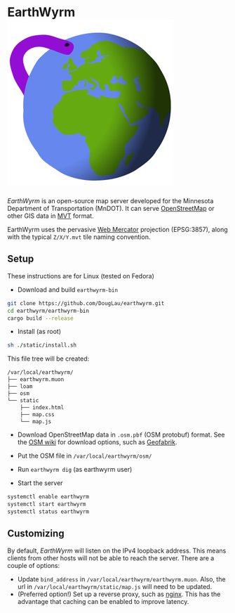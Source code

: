 # EarthWyrm ![Logo](../earthwyrm.svg)

*EarthWyrm* is an open-source map server developed for the Minnesota Department
of Transportation (MnDOT).  It can serve [OpenStreetMap] or other GIS data in
[MVT] format.

EarthWyrm uses the pervasive [Web Mercator] projection (EPSG:3857), along with
the typical `Z/X/Y.mvt` tile naming convention.

## Setup

These instructions are for Linux (tested on Fedora)

* Download and build `earthwyrm-bin`

```bash
git clone https://github.com/DougLau/earthwyrm.git
cd earthwyrm/earthwyrm-bin
cargo build --release
```

* Install (as root)

```bash
sh ./static/install.sh
```

This file tree will be created:
```
/var/local/earthwyrm/
├── earthwyrm.muon
├── loam
├── osm
└── static
    ├── index.html
    ├── map.css
    └── map.js
```

* Download OpenStreetMap data in `.osm.pbf` (OSM protobuf) format.  See the
  [OSM wiki] for download options, such as [Geofabrik].

* Put the OSM file in `/var/local/earthwyrm/osm/`

* Run `earthwyrm dig` (as earthwyrm user)

* Start the server
```bash
systemctl enable earthwyrm
systemctl start earthwyrm
systemctl status earthwyrm
```

## Customizing

By default, *EarthWyrm* will listen on the IPv4 loopback address.  This means
clients from other hosts will not be able to reach the server.  There are a
couple of options:

* Update `bind_address` in `/var/local/earthwyrm/earthwyrm.muon`.  Also, the url
  in `/var/local/earthwyrm/static/map.js` will need to be updated.
* (Preferred option!)  Set up a reverse proxy, such as [nginx].  This has the
  advantage that caching can be enabled to improve latency.


[Geofabrik]: http://download.geofabrik.de/
[MVT]: https://github.com/mapbox/vector-tile-spec
[nginx]: https://nginx.org/en/
[OpenStreetMap]: https://www.openstreetmap.org/about
[OSM wiki]: https://wiki.openstreetmap.org/wiki/Downloading_data
[Web Mercator]: https://en.wikipedia.org/wiki/Web_Mercator_projection
